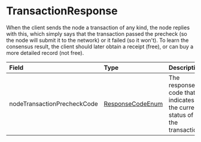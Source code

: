 # TransactionResponse

When the client sends the node a transaction of any kind, the node replies with this, which simply says that the transaction passed the precheck \(so the node will submit it to the network\) or it failed \(so it won't\). To learn the consensus result, the client should later obtain a receipt \(free\), or can buy a more detailed record \(not free\).

| Field | Type | Description |  |
| :--- | :--- | :--- | :--- |
| nodeTransactionPrecheckCode | [ResponseCodeEnum](responsecode.md#responsecodeenum) | The response code that indicates the current status of the transaction. |  |



